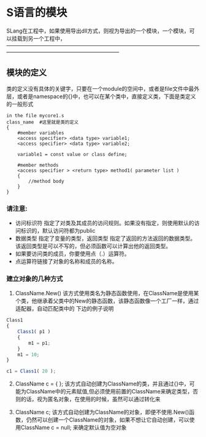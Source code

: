 # S语言的模块
SLang在工程中，如果使用导出dll方式，则视为导出的一个模块，一个模块，可以挂载到另一个工程中，
—————————————————————————————————————————————————————————

## 模块的定义
类的定义没有具体的关键字，只要在一个module的空间中，或者是file文件中最外层，或者是namespace的{}中，也可以在某个类中，直接定义类，下面是类定义的一般形式
```
in the file mycore1.s
class_name  #这里就是类的定义
{
    #member variables
    <access specifier> <data type> variable1;
    <access specifier> <data type> variable2;

    variable1 = const value or class define;

    #member methods
    <access specifier > <return type> method1( parameter list )
    {
        //method body
    }
}

```
### 请注意:
- 访问标识符 <access specifier> 指定了对类及其成员的访问规则。如果没有指定，则使用默认的访问标识的，默认访问符都为public
- 数据类型 <data type> 指定了变量的类型，返回类型 <return type> 指定了返回的方法返回的数据类型。该返回类型是可以不写的，但必须函数可以计算出他的返回类型。
- 如果要访问类的成员，你要使用点（.）运算符。
- 点运算符链接了对象的名称和成员的名称。

### 建立对象的几种方式
1. ClassName.New()  该方式使用类名为静态函数使用，在ClassName是使用某个类，他继承着父类中的New的静态函数，该静态函数像一个工厂一样，通过适配器，自动匹配类中的 下边的例子说明

```javascript
Class1
{
    Class1( p1 )
    {
        m1 = p1;
    }
    m1 = 10;
}

c1 = Class1( 20 );          
 ```

2. ClassName c = { };   该方式自动创建为ClassName的类，并且通过{}中，可能为ClassName中的元素赋值,但必须使用前置的ClassName来确定类型，否则的话，视为匿名对象，在使用的时候，虽然可以通过转化来

3. ClassName c; 该方式自动创建为ClassName的对象，即便不使用.New()函数，仍然可以创建一个ClassName的对象，如果不想让它自动创建，可以使用ClassName c = null; 来确定默认值为空对象
